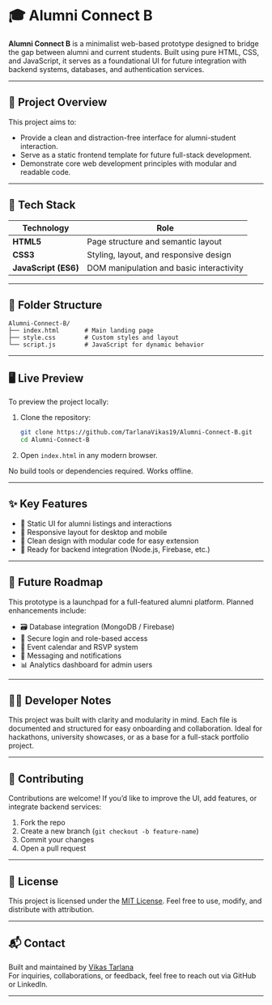 # 🎓 Alumni Connect B

**Alumni Connect B** is a minimalist web-based prototype designed to bridge the gap between alumni and current students. Built using pure HTML, CSS, and JavaScript, it serves as a foundational UI for future integration with backend systems, databases, and authentication services.

---

## 📌 Project Overview

This project aims to:

- Provide a clean and distraction-free interface for alumni-student interaction.
- Serve as a static frontend template for future full-stack development.
- Demonstrate core web development principles with modular and readable code.

---

## 🧰 Tech Stack

| Technology | Role |
|-----------|------|
| **HTML5** | Page structure and semantic layout |
| **CSS3**  | Styling, layout, and responsive design |
| **JavaScript (ES6)** | DOM manipulation and basic interactivity |

---

## 📁 Folder Structure

```
Alumni-Connect-B/
├── index.html       # Main landing page
├── style.css        # Custom styles and layout
└── script.js        # JavaScript for dynamic behavior
```

---

## 🖥️ Live Preview

To preview the project locally:

1. Clone the repository:
   ```bash
   git clone https://github.com/TarlanaVikas19/Alumni-Connect-B.git
   cd Alumni-Connect-B
   ```

2. Open `index.html` in any modern browser.

No build tools or dependencies required. Works offline.

---

## ✨ Key Features

- 📌 Static UI for alumni listings and interactions
- 📱 Responsive layout for desktop and mobile
- 🧼 Clean design with modular code for easy extension
- 🧩 Ready for backend integration (Node.js, Firebase, etc.)

---

## 🔮 Future Roadmap

This prototype is a launchpad for a full-featured alumni platform. Planned enhancements include:

- 🗃️ Database integration (MongoDB / Firebase)
- 🔐 Secure login and role-based access
- 📅 Event calendar and RSVP system
- 📧 Messaging and notifications
- 📊 Analytics dashboard for admin users

---

## 🧑‍💻 Developer Notes

This project was built with clarity and modularity in mind. Each file is documented and structured for easy onboarding and collaboration. Ideal for hackathons, university showcases, or as a base for a full-stack portfolio project.

---

## 🤝 Contributing

Contributions are welcome! If you’d like to improve the UI, add features, or integrate backend services:

1. Fork the repo
2. Create a new branch (`git checkout -b feature-name`)
3. Commit your changes
4. Open a pull request

---

## 📄 License

This project is licensed under the [MIT License](https://choosealicense.com/licenses/mit/). Feel free to use, modify, and distribute with attribution.

---

## 📬 Contact

Built and maintained by [Vikas Tarlana](https://github.com/TarlanaVikas19)  
For inquiries, collaborations, or feedback, feel free to reach out via GitHub or LinkedIn.

---

